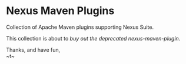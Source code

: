 Nexus Maven Plugins
===================

Collection of Apache Maven plugins supporting Nexus Suite.

This collection is about to _buy out the deprecated nexus-maven-plugin_.


Thanks, and have fun,  
~t~